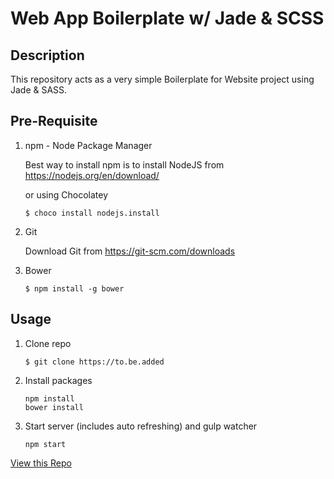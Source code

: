 # Web App Boilerplate w/ Jade & SCSS

## Description
This repository acts as a very simple Boilerplate for Website project using Jade & SASS.

## Pre-Requisite
1. npm - Node Package Manager

    Best way to install npm is to install NodeJS from 
    https://nodejs.org/en/download/
    
    or using Chocolatey
    ```
    $ choco install nodejs.install
    ```
2. Git

    Download Git from  https://git-scm.com/downloads
    
3. Bower
    
    ```
    $ npm install -g bower
    ```

## Usage

1. Clone repo
    
    ```
    $ git clone https://to.be.added
    ```
2. Install packages
    ```
    npm install
    bower install
    ```
3. Start server (includes auto refreshing) and gulp watcher
    ```
    npm start
    ```

[View this Repo](http://dev-fuad.github.io/Jade-SCSS-Boilerplate)